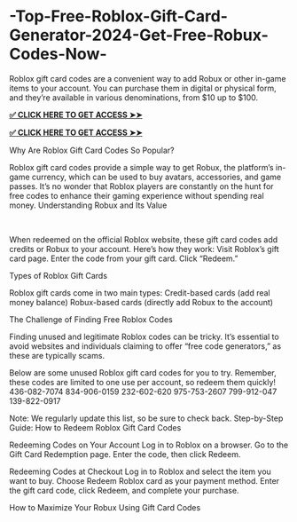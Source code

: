 # -Top-Free-Roblox-Gift-Card-Generator-2024-Get-Free-Robux-Codes-Now-
Roblox gift card codes are a convenient way to add Robux or other in-game items to your account. You can purchase them in digital or physical form, and they’re available in various denominations, from $10 up to $100.

**[✅ CLICK HERE TO GET ACCESS ➤➤](https://groupzone.xyz/free-robux/)**

**[✅ CLICK HERE TO GET ACCESS ➤➤](https://groupzone.xyz/free-robux/)**

Why Are Roblox Gift Card Codes So Popular?

Roblox gift card codes provide a simple way to get Robux, the platform’s in-game currency, which can be used to buy avatars, accessories, and game passes. It’s no wonder that Roblox players are constantly on the hunt for free codes to enhance their gaming experience without spending real money. Understanding Robux and Its Value

​​

When redeemed on the official Roblox website, these gift card codes add credits or Robux to your account. Here’s how they work: Visit Roblox’s gift card page. Enter the code from your gift card. Click “Redeem.”

Types of Roblox Gift Cards

Roblox gift cards come in two main types: Credit-based cards (add real money balance) Robux-based cards (directly add Robux to the account)

The Challenge of Finding Free Roblox Codes

Finding unused and legitimate Roblox codes can be tricky. It’s essential to avoid websites and individuals claiming to offer “free code generators,” as these are typically scams.

Below are some unused Roblox gift card codes for you to try. Remember, these codes are limited to one use per account, so redeem them quickly! 436-082-7074 834-906-0159 232-602-620 975-753-2607 799-912-047 139-822-0917

Note: We regularly update this list, so be sure to check back. Step-by-Step Guide: How to Redeem Roblox Gift Card Codes

Redeeming Codes on Your Account Log in to Roblox on a browser. Go to the Gift Card Redemption page. Enter the code, then click Redeem.

Redeeming Codes at Checkout Log in to Roblox and select the item you want to buy. Choose Redeem Roblox card as your payment method. Enter the gift card code, click Redeem, and complete your purchase.

How to Maximize Your Robux Using Gift Card Codes
